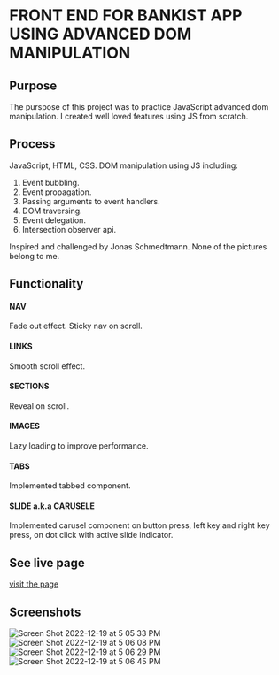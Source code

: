 # FRONT END FOR BANKIST APP USING ADVANCED DOM MANIPULATION

## Purpose
The purspose of this project was to practice JavaScript advanced dom manipulation. I created well loved features using JS from scratch.

## Process
JavaScript, HTML, CSS. DOM manipulation using JS including:
1) Event bubbling.
2) Event propagation.
3) Passing arguments to event handlers.
4) DOM traversing.
5) Event delegation.
6) Intersection observer api. 
 
Inspired and challenged by Jonas Schmedtmann. None of the pictures belong to me.

## Functionality
#### NAV
Fade out effect. Sticky nav on scroll.

#### LINKS
Smooth scroll effect.

#### SECTIONS
Reveal on scroll.

#### IMAGES
Lazy loading to improve performance.

#### TABS
Implemented tabbed component.

#### SLIDE a.k.a CARUSELE
Implemented carusel component on button press, left key and right key press, on dot click with active slide indicator.

## See live page
[visit the page](https://learnfl.github.io/proj-web-advanced-dom-manipulation/)

## Screenshots
![Screen Shot 2022-12-19 at 5 05 33 PM](https://user-images.githubusercontent.com/86169204/208534200-1f921995-3cd7-48a6-9ee6-c9579ade510e.png)
![Screen Shot 2022-12-19 at 5 06 08 PM](https://user-images.githubusercontent.com/86169204/208534560-13b71374-ca6d-41be-a9e6-7a95017f614f.png)
![Screen Shot 2022-12-19 at 5 06 29 PM](https://user-images.githubusercontent.com/86169204/208534779-9fca6cb8-f020-46dd-b748-4fa46427ae26.png)
![Screen Shot 2022-12-19 at 5 06 45 PM](https://user-images.githubusercontent.com/86169204/208534937-42311cdd-20c5-47c0-bc3c-0bbbf2c726e1.png)


